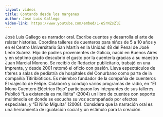 ```yaml
---
layout: videos
title: Contando desde los margenes
author: Jose Luis Gallego
video-link: https://www.youtube.com/embed/L-eSrNZsZlE
---
```


José Luis Gallego es narrador oral. Escribe cuentos y desarrolla el arte de relatar historias. Coordina talleres de cuenteros para niños de 5 a 10 años y en el Centro Universitario San Martín en la Unidad 48 del Penal de José León Suárez. Hijo de padres provenientes de Galicia, nació en Buenos Aires y en séptimo grado descubrió el gusto por la cuentería gracias a su maestro Juan Marcial Moreno. Se recibió de Redactor publicitario, trabajó en una imprenta, y desde 2001 retomó el oficio con pasión. Lleva espectáculos de títeres a salas de pediatría de hospitales del Conurbano como parte de la compañía Titiribióticos. Es miembro fundador de la compañía de cuenteros El viajecito de Felipe. Colaboró y condujo varios programas de radio, en “El Mono Cuentero Eléctrico Rojo” participaron los integrantes de sus talleres. Publicó “La existencia es mullidita” (2004) un libro de cuentos con soporte multimedia en donde se escucha su voz acompañado por efectos especiales, y “El Niño Miguita” (2008). Considera que la narración oral es una herramienta de igualación social y un estímulo para la creación.

